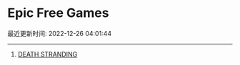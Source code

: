 # Epic Free Games

最近更新时间: 2022-12-26 04:01:44

--- 
1. [DEATH STRANDING](https://store.epicgames.com/en-US/p/death-stranding) 
